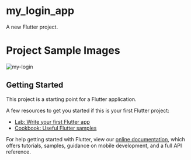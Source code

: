 # my_login_app

A new Flutter project.

# Project Sample Images
![my-login](https://user-images.githubusercontent.com/77886136/152534100-d50ad8dd-a83d-43ce-870e-e6bcb936d80b.png)


## Getting Started

This project is a starting point for a Flutter application.

A few resources to get you started if this is your first Flutter project:

- [Lab: Write your first Flutter app](https://flutter.dev/docs/get-started/codelab)
- [Cookbook: Useful Flutter samples](https://flutter.dev/docs/cookbook)

For help getting started with Flutter, view our
[online documentation](https://flutter.dev/docs), which offers tutorials,
samples, guidance on mobile development, and a full API reference.
